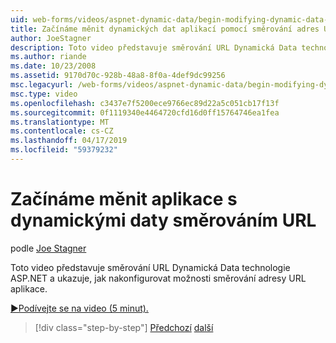 ```yaml
---
uid: web-forms/videos/aspnet-dynamic-data/begin-modifying-dynamic-data-applications-with-url-routing
title: Začínáme měnit dynamických dat aplikací pomocí směrování adres URL | Dokumentace Microsoftu
author: JoeStagner
description: Toto video představuje směrování URL Dynamická Data technologie ASP.NET a ukazuje, jak nakonfigurovat možnosti směrování adresy URL aplikace.
ms.author: riande
ms.date: 10/23/2008
ms.assetid: 9170d70c-928b-48a8-8f0a-4def9dc99256
msc.legacyurl: /web-forms/videos/aspnet-dynamic-data/begin-modifying-dynamic-data-applications-with-url-routing
msc.type: video
ms.openlocfilehash: c3437e7f5200ece9766ec89d22a5c051cb17f13f
ms.sourcegitcommit: 0f1119340e4464720cfd16d0ff15764746ea1fea
ms.translationtype: MT
ms.contentlocale: cs-CZ
ms.lasthandoff: 04/17/2019
ms.locfileid: "59379232"
---
```

# <a name="begin-modifying-dynamic-data-applications-with-url-routing"></a>Začínáme měnit aplikace s dynamickými daty směrováním URL

podle [Joe Stagner](https://github.com/JoeStagner)

Toto video představuje směrování URL Dynamická Data technologie ASP.NET a ukazuje, jak nakonfigurovat možnosti směrování adresy URL aplikace.

[&#9654;Podívejte se na video (5 minut).](https://channel9.msdn.com/Blogs/ASP-NET-Site-Videos/begin-modifying-dynamic-data-applications-with-url-routing)

> [!div class="step-by-step"]
> [Předchozí](begin-editing-the-templates-in-aspnet-dynamic-data-applications.md)
> [další](enable-in-line-editing-in-aspnet-dynamic-data-applications.md)
